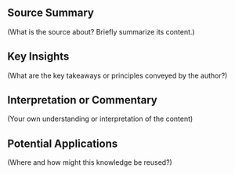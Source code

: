 ## Source Summary

(What is the source about? Briefly summarize its content.)

## Key Insights

(What are the key takeaways or principles conveyed by the author?)

## Interpretation or Commentary

(Your own understanding or interpretation of the content)

## Potential Applications

(Where and how might this knowledge be reused?)
